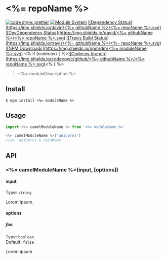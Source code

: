 # <%= repoName %>

[![code style: prettier](https://img.shields.io/badge/code_style-prettier-ff69b4.svg)](https://github.com/prettier/prettier)
[![Module System](https://img.shields.io/badge/module%20system-ES%20Module-brightgreen.svg)](#)
[![Dependency Status](https://img.shields.io/david/<%= githubName %>/<%= repoName %>.svg)](#)
[![DevDependency Status](https://img.shields.io/david/<%= githubName %>/<%= repoName %>.svg)](#)
[![Travis Build Status](https://img.shields.io/travis/<%= githubName %>/<%= repoName %>.svg)](#)
[![NPM Downloads](https://img.shields.io/npm/dm/<%= moduleName %>.svg)](#)
<% if (codecov) { %>[![Codecov branch](https://img.shields.io/codecov/c/github/<%= githubName %>/<%= repoName %>.svg)](#)<% } %>

> <%= moduleDescription %>

## Install

```
$ npm install <%= moduleName %>
```

## Usage

```js
import <%= camelModuleName %> from '<%= moduleName %>'

<%= camelModuleName %>('unicorns')
//=> 'unicorns & rainbows'
```

## API

### <%= camelModuleName %>(input, [options])

#### input

Type: `string`

Lorem ipsum.

#### options

##### foo

Type: `boolean`<br>
Default: `false`

Lorem ipsum.
